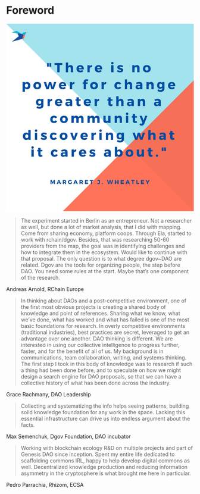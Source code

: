 # Foreword

![](.gitbook/assets/image%20%2817%29.png)

> The experiment started in Berlin as an entrepreneur. Not a researcher as well, but done a lot of market analysis, that I did with mapping. Come from sharing economy, platform coops. Through Ela, started to work with rchain/dgov. Besides, that was researching 50-60 providers from the map, the goal was in identifying challenges and how to integrate them in the ecosystem. Would like to continue with that proposal. The only question is to what degree dgov~DAO are related. Dgov are the tools for organizing people, the step before DAO. You need some rules at the start. Maybe that’s one component of the research.

Andreas Arnold, RChain Europe

> In thinking about DAOs and a post-competitive environment, one of the first most obvious projects is creating a shared body of knowledge and point of references. Sharing what we know, what we’ve done, what has worked and what has failed is one of the most basic foundations for research. In overly competitive environments \(traditional industries\), best practices are secret, leveraged to get an advantage over one another. DAO thinking is different. We are interested in using our collective intelligence to progress further, faster, and for the benefit of all of us. My background is in communications, team collaboration, writing, and systems thinking. The first step I took in this body of knowledge was to research if such a thing had been done before, and to speculate on how we might design a search engine for DAO proposals, so that we can have a collective history of what has been done across the industry.

Grace Rachmany, DAO Leadership

> Collecting and systematizing the info helps seeing patterns, building solid knowledge foundation for any work in the space. Lacking this essential infrastructure can drive us into endless argument about the facts.

Max Semenchuk, Dgov Foundation, DAO incubator

> Working with blockchain ecology R&D on multiple projects and part of Genesis DAO since inception. Spent my entire life dedicated to scaffolding commons IRL, happy to help develop digital commons as well. Decentralized knowledge production and reducing information asymmetry in the cryptosphere is what brought me here in particular.

Pedro Parrachia, Rhizom, ECSA


